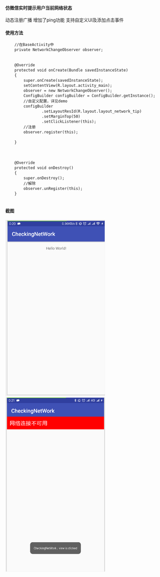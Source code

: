 #### 仿微信实时提示用户当前网络状态

动态注册广播
增加了ping功能
支持自定义UI及添加点击事件

#### 使用方法

```
    //在BaseActivity中
    private NetworkChangeObserver observer;


    @Override
    protected void onCreate(Bundle savedInstanceState)
    {
        super.onCreate(savedInstanceState);
        setContentView(R.layout.activity_main);
        observer = new NetworkChangeObserver();
        ConfigBuilder configBuilder = ConfigBuilder.getInstance();
        //自定义配置，详见demo
        configBuilder
                .setLayoutResId(R.layout.layout_network_tip)
                .setMarginTop(50)
                .setClickListener(this);
        //注册
        observer.register(this);

    }



    @Override
    protected void onDestroy()
    {
        super.onDestroy();
        //解除
        observer.unRegister(this);
    }
    
```

#### 截图

![](screenshot/TIM截图20180813002022.png)
![](screenshot/TIM截图20180813002145.png)